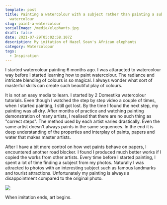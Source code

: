 ```yaml
---
template: post
title: Painting a watercolour with a subject rather than painting a subject with
  watercolour
slug: paint-a-watercolour
socialImage: /media/elephants.jpg
draft: false
date: 2021-07-29T05:02:58.107Z
description: My imitation of Hazel Soan's African elephants
category: Watercolopur
tags:
  - Inspiration
---
```

I started watercolour painting 6 months ago. I was attaracted to watercolour way before I started learning how to paint watercolour. The radiance and intricate blending of colours is so magical. I always wonder what sort of masterful skills can create such beautiful play of colours.

It is not an easy media to learn. I started by 2 Domestika watercolour tutorials. Even though I watched the step by step video a couple of times, when I started painting, I still got lost. By the time I found the next step, my painting was all dry. After months of practice and watching painting demonstration of many artists, I realised that there are no such thing as "correct steps". The method used by each artist varies drastically. Even the same artist doesn't always paints in the same sequences. In the end it is deep understanding of the properties and interplay of paints, papers and water that makes master artists. 

After I have a bit more control on how wet paints behave on papers, I encountered another road blocker. I found I produced much better works if I copied the works from other artists. Every time before I started painting, I spent a lot of time finding a subject from my photos. Naturally I was attracted to photos with an interesting subject such as famous landmarks and tourist attractions. Unfortunately my painting is always a disappointment compared to the original photo.



![](/media/img_3429.jpg)

When imitation ends, art begins.
